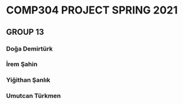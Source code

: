 # COMP304 PROJECT SPRING 2021
## GROUP 13
### Doğa Demirtürk
### İrem Şahin
### Yiğithan Şanlık
### Umutcan Türkmen
